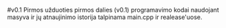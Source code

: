 #v0.1
Pirmos užduoties pirmos dalies (v0.1) programavimo kodai naudojant masyva ir jų atnaujinimo istorija talpinama main.cpp ir realease'uose.

